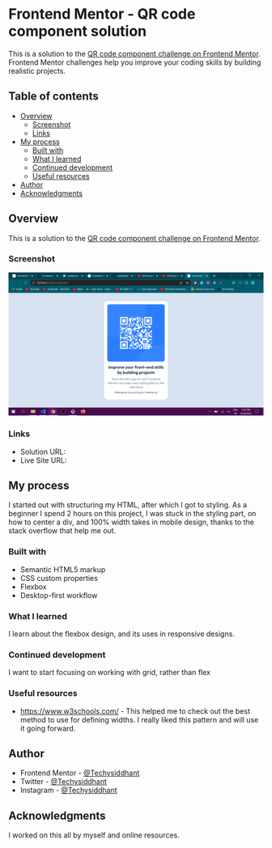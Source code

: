 # Frontend Mentor - QR code component solution

This is a solution to the [QR code component challenge on Frontend Mentor](https://www.frontendmentor.io/challenges/qr-code-component-iux_sIO_H). Frontend Mentor challenges help you improve your coding skills by building realistic projects. 

## Table of contents

- [Overview](#overview)
  - [Screenshot](#screenshot)
  - [Links](#links)
- [My process](#my-process)
  - [Built with](#built-with)
  - [What I learned](#what-i-learned)
  - [Continued development](#continued-development)
  - [Useful resources](#useful-resources)
- [Author](#author)
- [Acknowledgments](#acknowledgments)


## Overview
This is a solution to the [QR code component challenge on Frontend Mentor](https://www.frontendmentor.io/challenges/qr-code-component-iux_sIO_H).

### Screenshot

![](./screenshot.png)


### Links

- Solution URL: []()
- Live Site URL: [](https://techysiddhant.github.io/QR-code-component/)

## My process
I started out with structuring my HTML, after which I got to styling.
As a beginner I spend 2 hours on this project, I was stuck in the styling part, on how to center a div, and 100% width takes in mobile design, thanks to the stack overflow that help me out.
### Built with

- Semantic HTML5 markup
- CSS custom properties
- Flexbox
- Desktop-first workflow

### What I learned
I learn about the flexbox design, and its uses in responsive designs.



### Continued development
I want to start focusing on working with grid, rather than flex


### Useful resources

- https://www.w3schools.com/ - This helped me to check out the best method to use for defining widths. I really liked this pattern and will use it going forward.

## Author

- Frontend Mentor - [@Techysiddhant](https://www.frontendmentor.io/profile/techysiddhant)
- Twitter - [@Techysiddhant](https://twitter.com/Techysiddhant)
- Instagram - [@Techysiddhant](https://www.instagram.com/techysiddhant/)


## Acknowledgments
I worked on this all by myself and online resources.

